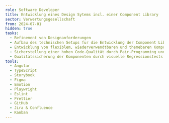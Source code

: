```yaml
---
role: Software Developer
title: Entwicklung eines Design Sytems incl. einer Component Library
sector: Verwertungsgesellschaft
from: 2024-07-01
hidden: true
tasks:
  - Refinement von Designanforderungen
  - Aufbau des technischen Setups für die Entwicklung der Component Library
  - Entwicklung von flexiblem, wiederverwendtbaren und themebaren Komponenten
  - Sicherstellung einer hohen Code-Qualität durch Pair-Programming und Code-Reviews
  - Qualitätssicherung der Komponenten durch visuelle Regressionstests mit Storybook und Playwright
tools:
  - Angular
  - TypeScript
  - Storybook
  - Figma
  - Emotion
  - Playwright
  - Eslint
  - Prettier
  - GitHub
  - Jira & Confluence
  - Kanban
---
```


